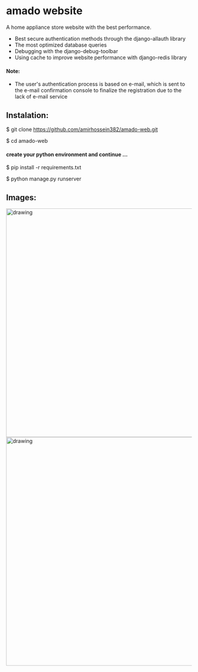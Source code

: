 # amado website
A home appliance store website with the best performance.

* Best secure authentication methods through the django-allauth library
* The most optimized database queries
* Debugging with the django-debug-toolbar
* Using cache to improve website performance with django-redis library
#### Note:
  * The user's authentication process is based on e-mail, which is sent to the e-mail confirmation console to finalize the registration due to the lack of e-mail service

## Instalation:
$ git clone https://github.com/amirhossein382/amado-web.git

$ cd amado-web

#### create your python environment and continue ...
$ pip install -r requirements.txt

$ python manage.py runserver

## Images:
<img src=https://github.com/user-attachments/assets/117715c8-62ac-41f1-a2ab-941cf57ba079 alt="drawing" width="620"/>
<img src=https://github.com/user-attachments/assets/cf87af92-02b0-4217-b827-b6d705a012c8 alt="drawing" width="620"/>

